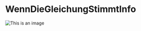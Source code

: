 # WennDieGleichungStimmtInfo

![This is an image](https://worldwideweb.interlectual.org/image_windmill.png)
